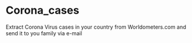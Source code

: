 # Corona_cases
Extract Corona Virus cases in your country from Worldometers.com and send it to you family via e-mail

